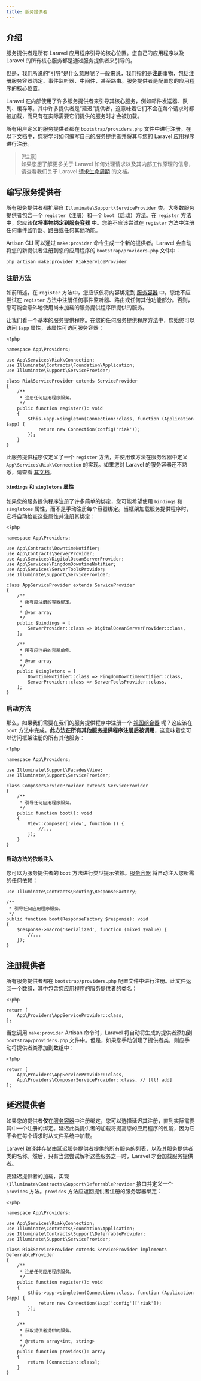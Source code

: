 ```yaml
---
title: 服务提供者
---
```


## 介绍

服务提供者是所有 Laravel 应用程序引导的核心位置。您自己的应用程序以及 Laravel 的所有核心服务都是通过服务提供者来引导的。

但是，我们所说的“引导”是什么意思呢？一般来说，我们指的是**注册**事物，包括注册服务容器绑定、事件监听器、中间件，甚至路由。服务提供者是配置您的应用程序的核心位置。

Laravel 在内部使用了许多服务提供者来引导其核心服务，例如邮件发送器、队列、缓存等。其中许多提供者是“延迟”提供者，这意味着它们不会在每个请求时都被加载，而只有在实际需要它们提供的服务时才会被加载。

所有用户定义的服务提供者都在 `bootstrap/providers.php` 文件中进行注册。在以下文档中，您将学习如何编写自己的服务提供者并将其与您的 Laravel 应用程序进行注册。

> [!注意]  
> 如果您想了解更多关于 Laravel 如何处理请求以及其内部工作原理的信息，请查看我们关于 Laravel [请求生命周期](/docs/{{版本}}/lifecycle) 的文档。


## 编写服务提供者

所有服务提供者都扩展自 `Illuminate\Support\ServiceProvider` 类。大多数服务提供者包含一个 `register`（注册）和一个 `boot`（启动）方法。在 `register` 方法中，您应该**仅将事物绑定到[服务容器](/docs/{{版本}}/container)** 中。您绝不应该尝试在 `register` 方法中注册任何事件监听器、路由或任何其他功能。

Artisan CLI 可以通过 `make:provider` 命令生成一个新的提供者。Laravel 会自动将您的新提供者注册到您的应用程序的 `bootstrap/providers.php` 文件中：

```shell
php artisan make:provider RiakServiceProvider
```
### 注册方法

如前所述，在 `register` 方法中，您应该仅将内容绑定到 [服务容器](/docs/{{version}}/container) 中。您绝不应尝试在 `register` 方法中注册任何事件监听器、路由或任何其他功能部分。否则，您可能会意外地使用尚未加载的服务提供程序所提供的服务。

让我们看一个基本的服务提供程序。在您的任何服务提供程序方法中，您始终可以访问 `$app` 属性，该属性可访问服务容器：

    <?php

    namespace App\Providers;

    use App\Services\Riak\Connection;
    use Illuminate\Contracts\Foundation\Application;
    use Illuminate\Support\ServiceProvider;

    class RiakServiceProvider extends ServiceProvider
    {
        /**
         * 注册任何应用程序服务。
         */
        public function register(): void
        {
            $this->app->singleton(Connection::class, function (Application $app) {
                return new Connection(config('riak'));
            });
        }
    }

此服务提供程序仅定义了一个 `register` 方法，并使用该方法在服务容器中定义 `App\Services\Riak\Connection` 的实现。如果您对 Laravel 的服务容器还不熟悉，请查看 [其文档](/docs/{{version}}/container)。

#### `bindings` 和 `singletons` 属性

如果您的服务提供程序注册了许多简单的绑定，您可能希望使用 `bindings` 和 `singletons` 属性，而不是手动注册每个容器绑定。当框架加载服务提供程序时，它将自动检查这些属性并注册其绑定：

    <?php

    namespace App\Providers;

    use App\Contracts\DowntimeNotifier;
    use App\Contracts\ServerProvider;
    use App\Services\DigitalOceanServerProvider;
    use App\Services\PingdomDowntimeNotifier;
    use App\Services\ServerToolsProvider;
    use Illuminate\Support\ServiceProvider;

    class AppServiceProvider extends ServiceProvider
    {
        /**
         * 所有应注册的容器绑定。
         *
         * @var array
         */
        public $bindings = [
            ServerProvider::class => DigitalOceanServerProvider::class,
        ];

        /**
         * 所有应注册的容器单例。
         *
         * @var array
         */
        public $singletons = [
            DowntimeNotifier::class => PingdomDowntimeNotifier::class,
            ServerProvider::class => ServerToolsProvider::class,
        ];
    }


### 启动方法

那么，如果我们需要在我们的服务提供程序中注册一个 [视图组合器](/docs/{{version}}/views#view-composers) 呢？这应该在 `boot` 方法中完成。**此方法在所有其他服务提供程序注册后被调用**，这意味着您可以访问框架注册的所有其他服务：

    <?php

    namespace App\Providers;

    use Illuminate\Support\Facades\View;
    use Illuminate\Support\ServiceProvider;

    class ComposerServiceProvider extends ServiceProvider
    {
        /**
         * 引导任何应用程序服务。
         */
        public function boot(): void
        {
            View::composer('view', function () {
                //...
            });
        }
    }
#### 启动方法的依赖注入

您可以为服务提供者的 `boot` 方法进行类型提示依赖。[服务容器](/docs/{{version}}/container) 将自动注入您所需的任何依赖：

    use Illuminate\Contracts\Routing\ResponseFactory;

    /**
     * 引导任何应用程序服务。
     */
    public function boot(ResponseFactory $response): void
    {
        $response->macro('serialized', function (mixed $value) {
            //...
        });
    }


## 注册提供者

所有服务提供者都在 `bootstrap/providers.php` 配置文件中进行注册。此文件返回一个数组，其中包含您应用程序的服务提供者的类名：

    <?php

    return [
        App\Providers\AppServiceProvider::class,
    ];

当您调用 `make:provider` Artisan 命令时，Laravel 将自动将生成的提供者添加到 `bootstrap/providers.php` 文件中。但是，如果您手动创建了提供者类，则应手动将提供者类添加到数组中：

    <?php

    return [
        App\Providers\AppServiceProvider::class,
        App\Providers\ComposerServiceProvider::class, // [tl! add]
    ];


## 延迟提供者

如果您的提供者**仅**在[服务容器](/docs/{{version}}/container)中注册绑定，您可以选择延迟其注册，直到实际需要其中一个注册的绑定。延迟此类提供者的加载将提高您的应用程序的性能，因为它不会在每个请求时从文件系统中加载。

Laravel 编译并存储由延迟服务提供者提供的所有服务的列表，以及其服务提供者类的名称。然后，只有当您尝试解析这些服务之一时，Laravel 才会加载服务提供者。

要延迟提供者的加载，实现 `\Illuminate\Contracts\Support\DeferrableProvider` 接口并定义一个 `provides` 方法。`provides` 方法应返回提供者注册的服务容器绑定：

    <?php

    namespace App\Providers;

    use App\Services\Riak\Connection;
    use Illuminate\Contracts\Foundation\Application;
    use Illuminate\Contracts\Support\DeferrableProvider;
    use Illuminate\Support\ServiceProvider;

    class RiakServiceProvider extends ServiceProvider implements DeferrableProvider
    {
        /**
         * 注册任何应用程序服务。
         */
        public function register(): void
        {
            $this->app->singleton(Connection::class, function (Application $app) {
                return new Connection($app['config']['riak']);
            });
        }

        /**
         * 获取提供者提供的服务。
         *
         * @return array<int, string>
         */
        public function provides(): array
        {
            return [Connection::class];
        }
    }